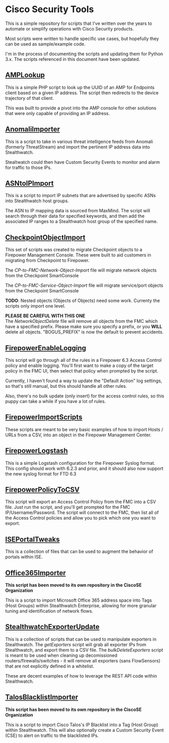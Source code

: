 # Cisco Security Tools

This is a simple repository for scripts that I've written over the years to automate or simplify operations with Cisco Security products.

Most scripts were written to handle specific use cases, but hopefully they can be used as sample/example code.

I'm in the process of documenting the scripts and updating them for Python 3.x. The scripts referenced in this document have been updated.

## [AMPLookup](AMPLookup/)

This is a simple PHP script to look up the UUID of an AMP for Endpoints client based on a given IP address.  The script then redirects to the device trajectory of that client.

This was built to provide a pivot into the AMP console for other solutions that were only capable of providing an IP address.

## [AnomaliImporter](AnomaliImporter/)

This is a script to take in various threat intelligence feeds from Anomali (formerly ThreatStream) and import the pertinent IP address data into Stealthwatch.

Stealtwatch could then have Custom Security Events to monitor and alarm for traffic to those IPs.

## [ASNtoIPImport](ASNtoIPImport/)

This is a script to import IP subnets that are advertised by specific ASNs into Stealthwatch host groups.

The ASN to IP mapping data is sourced from MaxMind.  The script will search through their data for specified keywords, and then add the associated IP ranges to a Stealthwatch host group of the specified name.

## [CheckpointObjectImport](CheckpointObjectImport/)

This set of scripts was created to migrate Checkpoint objects to a Firepower Management Console.  These were built to aid customers in migrating from Checkpoint to Firepower.

The *CP-to-FMC-Network-Object-Import* file will migrate network objects from the Checkpoint SmartConsole

The *CP-to-FMC-Service-Object-Import* file will migrate service/port objects from the Checkpoint SmartConsole

**TODO**: Nested objects (Objects of Objects) need some work.  Currenty the scripts only import one level.

**PLEASE BE CAREFUL WITH THIS ONE**  
The *NetworkObjectDelete* file will remove all objects from the FMC which have a specified prefix.  Please make sure you specify a prefix, or you **WILL** delete all objects.  "BOGUS_PREFIX" is now the default to prevent accidents.

## [FirepowerEnableLogging](FirepowerEnableLogging/)

This script will go through all of the rules in a Firepower 6.3 Access Control policy and enable logging.  You'll first want to make a copy of the target policy in the FMC UI, then select that policy when prompted by the script.

Currently, I haven't found a way to update the "Default Action" log settings, so that's still manual, but this should handle all other rules.

Also, there's no bulk update (only insert) for the access control rules, so this puppy can take a while if you have a lot of rules.

## [FirepowerImportScripts](FirepowerImportScripts/)

These scripts are meant to be very basic examples of how to import Hosts / URLs from a CSV, into an object in the Firepower Management Center.

## [FirepowerLogstash](FirepowerLogstash/)

This is a simple Logstash configuration for the Firepower Syslog format.  This config should work with 6.2.3 and prior, and it should also now support the new syslog format for FTD 6.3

## [FirepowerPolicyToCSV](FirepowerPolicyToCSV/)

This script will export an Access Control Policy from the FMC into a CSV file.  Just run the script, and you'll get prompted for the FMC IP/Username/Password.  The script will connect to the FMC, then list all of the Access Control policies and allow you to pick which one you want to export.

## [ISEPortalTweaks](ISEPortalTweaks/)

This is a collection of files that can be used to augment the behavior of portals within ISE.

## [Office365Importer](https://github.com/CiscoSE/Office365Importer)

**This script has been moved to its own repository in the CiscoSE Organization**

This is a script to import Microsoft Office 365 address space into Tags (Host Groups) within Stealthwatch Enterprise, allowing for more granular tuning and identification of network flows.

## [StealthwatchExporterUpdate](StealthwatchExporterUpdate/)

This is a collection of scripts that can be used to manipulate exporters in Stealthwatch.  The *getExporters* script will grab all exporter IPs from Stealthwatch, and export them to a CSV file.  The *bulkDeleteExporters* script is meant to be used when cleaning up decomissioned routers/firewalls/switches - it will remove all exporters (sans FlowSensors) that are not explicitly defined in a whitelist.

These are decent examples of how to leverage the REST API code within Stealthwatch.

## [TalosBlacklistImporter](https://github.com/CiscoSE/TalosBlacklistImporter)

**This script has been moved to its own repository in the CiscoSE Organization**

This is a script to import Cisco Talos's IP Blacklist into a Tag (Host Group) within Stealthwatch. This will also optionally create a Custom Security Event (CSE) to alert on traffic to the blacklisted IPs.